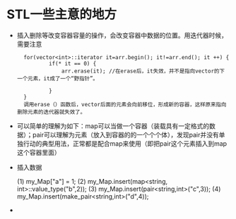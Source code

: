 # STL一些主意的地方
* 插入删除等改变容器容量的操作，会改变容器中数据的位置。用迭代器时候，需要注意

		for(vector<int>::iterator it=arr.begin(); it!=arr.end(); it ++) {
            	if(* it == 0) {
                	arr.erase(it); //在erase后，it失效，并不是指向vector的下一个元素，it成了一个“野指针”。

            	}
		}
		调用erase（）函数后，vector后面的元素会向前移位，形成新的容器，这样原来指向删除元素的迭代器就失效了。
* 可以简单的理解为如下：map可以当做一个容器（装载具有一定格式的数据）；pair可以理解为元素（放入到容器的的一个个个体），发现pair并没有单独行动的典型用法，正常都是配合map来使用（即把pair这个元素插入到map这个容器里面）
*    插入数据
 
  		(1)   my_Map["a"]   =   1; 
  		(2)   my_Map.insert(map<string,   int>::value_type("b",2)); 
  		(3)   my_Map.insert(pair<string,int>("c",3)); 
  		(4)   my_Map.insert(make_pair<string,int>("d",4)); 
* 
